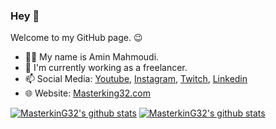 ### Hey 👋
Welcome to my GitHub page. 😉
- 👨‍💻 My name is Amin Mahmoudi.
- 💼 I'm currently working as a freelancer.
- 📫 Social Media: [Youtube](https://www.youtube.com/channel/UCkIB8OedQfvm_ktiFoPKm4g), [Instagram](https://instagram.com/masterking32), [Twitch](https://twitch.com/masterking32), [Linkedin](https://www.linkedin.com/in/masterking32/)
- 🌐 Website: [Masterking32.com](https://masterking32.com)

[![MasterkinG32's github stats](https://github-readme-stats.vercel.app/api?username=MasterkinG32&show_icons=true&theme=cobalt)](https://github.com/MasterkinG32) [![MasterkinG32's github stats](https://github-readme-stats.vercel.app/api/top-langs/?username=masterking32&layout=compact)](https://github.com/MasterkinG32)
